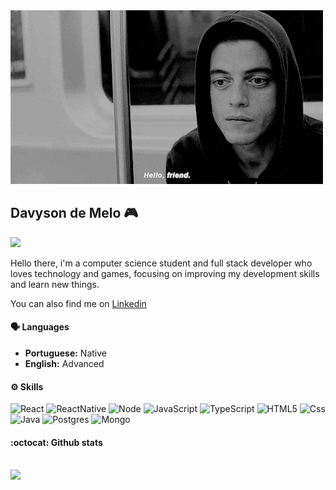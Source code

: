 <img src="./assets/img.gif" />
<br >

## Davyson de Melo 🎮

<a href="https://github.com/DavysonMelo">
  <img src="https://img.shields.io/github/followers/DavysonMelo?style=social" />
</a>
<br >
<p>Hello there, i'm a computer science student and full stack developer who loves technology and games, focusing on improving my development skills and learn new things.</p>

You can also find me on [Linkedin](https://www.linkedin.com/in/davysonmelo/)
<br >

#### 🗣 Languages

- **Portuguese:** Native
- **English:** Advanced
  <br >

#### ⚙ Skills

![React](https://img.shields.io/badge/-React-222222?style=flat&logo=react)
![ReactNative](https://img.shields.io/badge/-ReactNative-222222?style=flat&logo=react)
![Node](https://img.shields.io/badge/-Node-222222?style=flat&logo=node.js)
![JavaScript](https://img.shields.io/badge/-JavaScript-222222?style=flat&logo=javascript)
![TypeScript](https://img.shields.io/badge/-TypeScript-222222?style=flat&logo=typescript)
![HTML5](https://img.shields.io/badge/-HTML5-222222?style=flat&logo=html5)
![Css](https://img.shields.io/badge/-CSS3-222222?style=flat&logo=css3)
![Java](https://img.shields.io/badge/-Java-222222?style=flat&logo=java)
![Postgres](https://img.shields.io/badge/-PostgreSQL-222222?style=flat&logo=postgresql)
![Mongo](https://img.shields.io/badge/-MongoDB-222222?style=flat&logo=mongodb)

#### :octocat: Github stats

<br >
<a href="https://github.com/DavysonMelo">
  <img src="https://github-readme-stats.vercel.app/api?username=DavysonMelo&show_icons=true&hide_border=true" />
</a>
